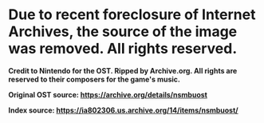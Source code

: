 # <b>Due to recent foreclosure of Internet Archives, the source of the image was removed. All rights reserved.<b>

Credit to Nintendo for the OST. Ripped by Archive.org. All rights are reserved to their composers for the game's music.

Original OST source: https://archive.org/details/nsmbuost

Index source: https://ia802306.us.archive.org/14/items/nsmbuost/
